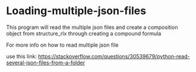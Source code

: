 # Loading-multiple-json-files
This program will read the multiple json files and create a composition object from structure_rlx through creating a compound formula

For more info on how to read multiple json file

use this link: https://stackoverflow.com/questions/30539679/python-read-several-json-files-from-a-folder
